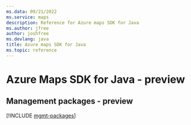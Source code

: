 ```yaml
---
ms.data: 09/21/2022
ms.service: maps
description: Reference for Azure maps SDK for Java
ms.author: jfree
author: joshfree
ms.devlang: java
title: Azure maps SDK for Java
ms.topic: reference
---
```

# Azure Maps SDK for Java - preview

## Management packages - preview
[!INCLUDE [mgmt-packages](maps-mgmt-index.md)]